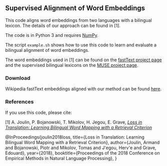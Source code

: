 ## Supervised Alignment of Word Embeddings

This code aligns word embeddings from two languages with a bilingual lexicon. The details of our approach can be found in [1].

The code is in Python 3 and requires [NumPy](http://www.numpy.org/).

The script `example.sh` shows how to use this code to learn and evaluate a bilingual alignment of word embeddings.

The word embeddings used in [1] can be found on the [fastText project page](https://fasttext.cc) and the supervised bilingual lexicons on the [MUSE project page](https://github.com/facebookresearch/MUSE).

### Download

Wikipedia fastText embeddings aligned with our method can be found [here](https://fasttext.cc/doc/en/aligned_vectors.html).

### References

If you use this code, please cite:

[1] A. Joulin, P. Bojanowski, T. Mikolov, H. Jegou, E. Grave, [*Loss in Translation: Learning Bilingual Word Mapping with a Retrieval Criterion*](https://arxiv.org/abs/1804.07745)

@InProceedings{joulin2018loss,
    title={Loss in Translation: Learning Bilingual Word Mapping with a Retrieval Criterion},
    author={Joulin, Armand and Bojanowski, Piotr and Mikolov, Tomas and J\'egou, Herv\'e and Grave, Edouard},
    year={2018},
    booktitle={Proceedings of the 2018 Conference on Empirical Methods in Natural Language Processing},
}
